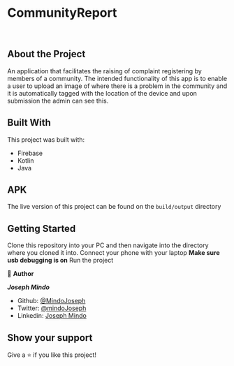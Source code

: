 # CommunityReport


<br />

## About the Project
An application that facilitates the raising of complaint registering by members of a community. The intended functionality of this app is to enable a user to upload an image of where there
is a problem in the community and it is automatically tagged with the location of the device and upon submission the admin can see this.


## Built With
This project was built with:

- Firebase
- Kotlin
- Java

## APK
The live version of this project can be found on the `build/output` directory

## Getting Started 

Clone this repository into your PC and then navigate into the directory where you cloned it into.
Connect your phone with your laptop **Make sure usb debugging is on**
Run the project 


👤 **Author**

***Joseph Mindo***
- Github: [@MindoJoseph](https://github.com/Mindo-Joseph)
- Twitter: [@mindoJoseph](https://twitter.com/mindoJoseph)
- Linkedin: [Joseph Mindo](https://www.linkedin.com/in/josephmindo/)

## Show your support

Give a ⭐️ if you like this project!
